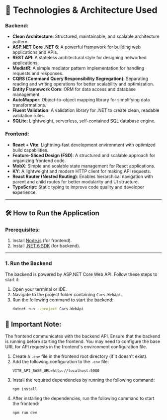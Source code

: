 # 🚀 Technologies & Architecture Used

### Backend:

- **Clean Architecture**: Structured, maintainable, and scalable architecture pattern.
- **ASP.NET Core .NET 6**: A powerful framework for building web applications and APIs.
- **REST API**: A stateless architectural style for designing networked applications.
- **MediatR**: A simple mediator pattern implementation for handling requests and responses.
- **CQRS (Command Query Responsibility Segregation)**: Separating reading and writing operations for better scalability and optimization.
- **Entity Framework Core**: ORM for data access and database management.
- **AutoMapper**: Object-to-object mapping library for simplifying data transformations.
- **Fluent Validation**: A validation library for .NET to create clean, readable validation rules.
- **SQLite**: Lightweight, serverless, self-contained SQL database engine.

### Frontend:

- **React + Vite**: Lightning-fast development environment with optimized build capabilities.
- **Feature-Sliced Design (FSD)**: A structured and scalable approach for organizing frontend code.
- **MobX**: Simple and scalable state management for React applications.
- **KY**: A lightweight and modern HTTP client for making API requests.
- **React Router (Nested Routing)**: Enables hierarchical navigation with parent and child routes for better modularity and UI structure.
- **TypeScript**: Static typing to improve code quality and developer experience.

---

## 🛠️ How to Run the Application

### Prerequisites:

1. Install [Node.js](https://nodejs.org/) (for frontend).
2. Install [.NET 6 SDK](https://dotnet.microsoft.com/download/dotnet/6.0) (for backend).

---

### 1. Run the Backend

The backend is powered by ASP.NET Core Web API. Follow these steps to start it:

1. Open your terminal or IDE.
2. Navigate to the project folder containing `Cars.WebApi`.
3. Run the following command to start the backend:
   ```bash
   dotnet run --project Cars.WebApi
   ```

## 🔄 Important Note:

The frontend communicates with the backend API. Ensure that the backend is running before starting the frontend. You may need to configure the base URL for API requests in the frontend's environment configuration file.

1. Create a `.env` file in the frontend root directory (if it doesn't exist).
2. Add the following configuration to the `.env` file:
   ```env
   VITE_API_BASE_URL=http://localhost:5000
   ```
3. Install the required dependencies by running the following command:
   ```
   npm install
   ```
4. After installing the dependencies, run the following command to start the frontend:
   ```
   npm run dev

   ```
